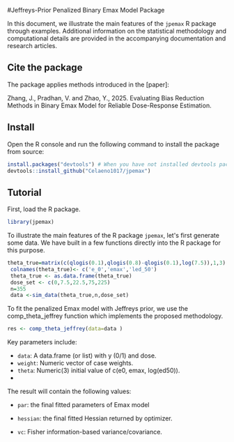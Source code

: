 #Jeffreys-Prior Penalized Binary Emax Model Package

In this document, we illustrate the main features of the `jpemax` R package through examples. Additional information on the statistical methodology and computational details are provided in the accompanying documentation and research articles.

## Cite the package

The package applies methods introduced in the [paper]:

Zhang, J., Pradhan, V. and Zhao, Y., 2025. Evaluating Bias Reduction Methods in Binary Emax Model for Reliable Dose-Response Estimation.

## Install

Open the R console and run the following command to install the package from source:

```r
install.packages("devtools") # When you have not installed devtools package
devtools::install_github("Celaeno1017/jpemax")
```

## Tutorial

First, load the R package.

```r
library(jpemax)
```

To illustrate the main features of the R package `jpemax`, let's first generate some data. We have built in a few functions directly into the R package for this purpose.

```r
theta_true=matrix(c(qlogis(0.1),qlogis(0.8)-qlogis(0.1),log(7.5)),1,3)
 colnames(theta_true)<- c('e_0','emax','led_50')
 theta_true <- as.data.frame(theta_true)
 dose_set <- c(0,7.5,22.5,75,225)
 n=355
 data <-sim_data(theta_true,n,dose_set)
```

To fit the penalized Emax model with Jeffreys prior, we use the comp_theta_jeffrey function which implements the proposed methodology.

```r
res <- comp_theta_jeffrey(data=data )
```
Key parameters include:
- `data`: A data.frame (or list) with y (0/1) and dose.
- `weight`: Numeric vector of case weights.
- `theta`: Numeric(3) initial value of c(e0, emax, log(ed50)).
- 
The result will contain the following values:
- `par`:	the final fitted parameters of Emax model

- `hessian`:	the final fitted Hessian returned by optimizer.

- `vc`: Fisher information-based variance/covariance.
